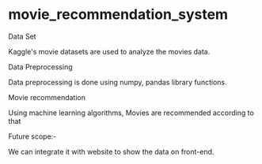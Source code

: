 # movie_recommendation_system

Data Set

Kaggle's movie datasets are used to analyze the movies data.

Data Preprocessing

Data preprocessing is done using numpy, pandas library functions.

Movie recommendation

Using machine learning algorithms, Movies are recommended according to that

Future scope:-

We can integrate it with website to show the data on front-end.
